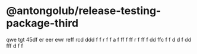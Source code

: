 # @antongolub/release-testing-package-third

qwe tgt 45df er eer ewr reff rcd ddd f f r f f а f ff f ff r f
ff f dd ffc f f d d f dd fff d f f
